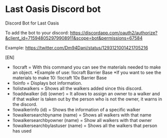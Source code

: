 # Last Oasis Discord bot

Discord Bot for Last Oasis

To add the bot to your discord: https://discordapp.com/oauth2/authorize?&client_id=715948052979908911&scope=bot&permissions=67584

Example: https://twitter.com/Dm94Dani/status/1293121001421705216

[EN]

- !locraft = With this command you can see the materials needed to make an object.
  *Example of use: !locraft Barrier Base
  *If you want to see the materials to make 10: !locraft 10x Barrier Base
- !loinfo = Displays bot information.
- !lolistwalkers = Shows all the walkers added since this discord.
- !loaddwalker (id) (owner) = It allows to assign an owner to a walker and if that walker is taken out by the person who is not the owner, it warns in the discord.
- !lowalkerinfo (id) = Shows the information of a specific walker
- !lowalkersearchbyname (name) = Shows all walkers with that name
- !lowalkersearchbyowner (name) = Show all walkers with that owner
- !lowalkersearchbylastuser (name) = Shows all the walkers that person has used
